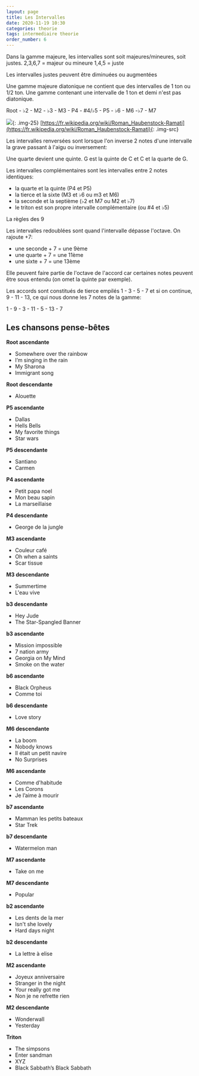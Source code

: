 ```yaml
---
layout: page
title: Les Intervalles
date: 2020-11-19 10:30
categories: theorie
tags: intermediaire theorie
order_number: 6
---
```


Dans la gamme majeure, les intervalles sont soit majeures/mineures, soit justes.
2,3,6,7 = majeur ou mineure
1,4,5 = juste

Les intervalles justes peuvent être diminuées ou augmentées

Une gamme majeure diatonique ne contient que des intervalles de 1 ton ou 1/2 ton. Une gamme contenant une intervalle de 1 ton et demi n'est pas diatonique.


Root - ♭2 - M2 - ♭3 - M3 - P4 - #4/♭5 - P5 - ♭6 - M6 -♭7 - M7


![]({{site.baseurl}}/assets/images/art/87b325c8beb56091050100db000d1ee8.jpg){: .img-25}
[https://fr.wikipedia.org/wiki/Roman_Haubenstock-Ramati](https://fr.wikipedia.org/wiki/Roman_Haubenstock-Ramati){: .img-src}

Les intervalles renversées sont lorsque l'on inverse 2 notes d'une intervalle la grave passant à l'aigu ou inversement:

Une quarte devient une quinte. G est la quinte de C et C et la quarte de G.

Les intervalles complémentaires sont les intervalles entre 2 notes identiques:

* la quarte et la quinte (P4 et P5)
* la tierce et la sixte (M3 et ♭6 ou m3 et M6)
* la seconde et la septième (♭2 et M7 ou M2 et ♭7)
* le triton est son propre intervalle complémentaire (ou #4 et ♭5)

La règles des 9

Les intervalles redoublées sont quand l'intervalle dépasse l'octave. On rajoute +7:

* une seconde + 7 = une 9ème
* une quarte + 7 = une 11ème
* une sixte + 7 = une 13ème

Elle peuvent faire partie de l'octave de l'accord car certaines notes peuvent être sous entendu (on omet la quinte par exemple).

Les accords sont constitués de tierce empilés 1 - 3 - 5 - 7 et si on continue, 9 - 11 - 13, ce qui nous donne les 7 notes de la gamme:

1 - 9 - 3 - 11 - 5 - 13 - 7

## Les chansons pense-bêtes

**Root ascendante**

* Somewhere over the rainbow
* I’m singing in the rain
* My Sharona
* Immigrant song

**Root descendante**

* Alouette

**P5 ascendante**

* Dallas
* Hells Bells
* My favorite things
* Star wars

**P5 descendante**

* Santiano
* Carmen

**P4 ascendante**

* Petit papa noel
* Mon beau sapin
* La marseillaise

**P4 descendante**

* George de la jungle

**M3 ascendante**

* Couleur café
* Oh when a saints
* Scar tissue

**M3 descendante**

* Summertime
* L'eau vive

**b3 descendante**

* Hey Jude
* The Star-Spangled Banner

**b3 ascendante**

* Mission impossible
* 7 nation army
* Georgia on My Mind
* Smoke on the water

**b6 ascendante**

* Black Orpheus
* Comme toi

**b6 descendante**

* Love story

**M6 descendante**

* La boom
* Nobody knows
* Il était un petit navire
* No Surprises 

**M6 ascendante**

* Comme d'habitude
* Les Corons
* Je l’aime à mourir

**b7 ascendante**

* Mamman les petits bateaux
* Star Trek

**b7 descendante**

* Watermelon man

**M7 ascendante**

* Take on me

**M7 descendante**

* Popular

**b2 ascendante**

* Les dents de la mer
* Isn't she lovely
* Hard days night

**b2 descendante**

* La lettre à elise

**M2 ascendante**

* Joyeux anniversaire
* Stranger in the night
* Your really got me
* Non je ne refrette rien

**M2 descendante**

* Wonderwall
* Yesterday

**Triton**

* The simpsons
* Enter sandman
* XYZ
* Black Sabbath’s Black Sabbath